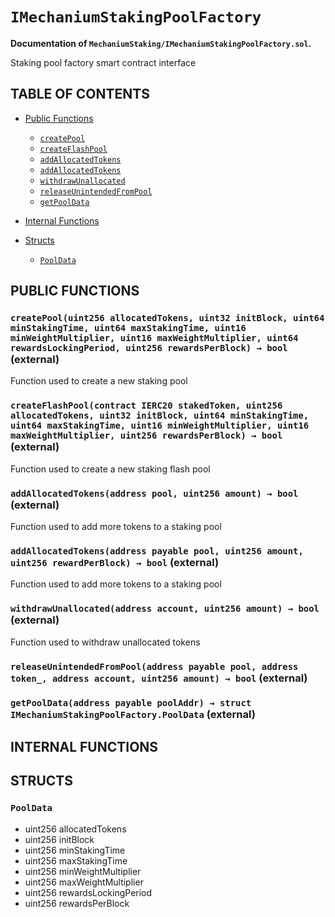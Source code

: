 # `IMechaniumStakingPoolFactory`
**Documentation of `MechaniumStaking/IMechaniumStakingPoolFactory.sol`.**

Staking pool factory smart contract interface




## TABLE OF CONTENTS

- [Public Functions](#public-functions)
    - [`createPool`](#IMechaniumStakingPoolFactory-createPool-uint256-uint32-uint64-uint64-uint16-uint16-uint64-uint256-) 
    - [`createFlashPool`](#IMechaniumStakingPoolFactory-createFlashPool-contract-IERC20-uint256-uint32-uint64-uint64-uint16-uint16-uint256-) 
    - [`addAllocatedTokens`](#IMechaniumStakingPoolFactory-addAllocatedTokens-address-uint256-) 
    - [`addAllocatedTokens`](#IMechaniumStakingPoolFactory-addAllocatedTokens-address-payable-uint256-uint256-) 
    - [`withdrawUnallocated`](#IMechaniumStakingPoolFactory-withdrawUnallocated-address-uint256-) 
    - [`releaseUnintendedFromPool`](#IMechaniumStakingPoolFactory-releaseUnintendedFromPool-address-payable-address-address-uint256-) 
    - [`getPoolData`](#IMechaniumStakingPoolFactory-getPoolData-address-payable-) 

- [Internal Functions](#internal-functions)




- [Structs](#structs)
    - [`PoolData`](#IMechaniumStakingPoolFactory-PoolData) 





## PUBLIC FUNCTIONS

### `createPool(uint256 allocatedTokens, uint32 initBlock, uint64 minStakingTime, uint64 maxStakingTime, uint16 minWeightMultiplier, uint16 maxWeightMultiplier, uint64 rewardsLockingPeriod, uint256 rewardsPerBlock) → bool` (external) <a name="IMechaniumStakingPoolFactory-createPool-uint256-uint32-uint64-uint64-uint16-uint16-uint64-uint256-" id="IMechaniumStakingPoolFactory-createPool-uint256-uint32-uint64-uint64-uint16-uint16-uint64-uint256-"></a>
Function used to create a new staking pool




### `createFlashPool(contract IERC20 stakedToken, uint256 allocatedTokens, uint32 initBlock, uint64 minStakingTime, uint64 maxStakingTime, uint16 minWeightMultiplier, uint16 maxWeightMultiplier, uint256 rewardsPerBlock) → bool` (external) <a name="IMechaniumStakingPoolFactory-createFlashPool-contract-IERC20-uint256-uint32-uint64-uint64-uint16-uint16-uint256-" id="IMechaniumStakingPoolFactory-createFlashPool-contract-IERC20-uint256-uint32-uint64-uint64-uint16-uint16-uint256-"></a>
Function used to create a new staking flash pool




### `addAllocatedTokens(address pool, uint256 amount) → bool` (external) <a name="IMechaniumStakingPoolFactory-addAllocatedTokens-address-uint256-" id="IMechaniumStakingPoolFactory-addAllocatedTokens-address-uint256-"></a>
Function used to add more tokens to a staking pool




### `addAllocatedTokens(address payable pool, uint256 amount, uint256 rewardPerBlock) → bool` (external) <a name="IMechaniumStakingPoolFactory-addAllocatedTokens-address-payable-uint256-uint256-" id="IMechaniumStakingPoolFactory-addAllocatedTokens-address-payable-uint256-uint256-"></a>
Function used to add more tokens to a staking pool




### `withdrawUnallocated(address account, uint256 amount) → bool` (external) <a name="IMechaniumStakingPoolFactory-withdrawUnallocated-address-uint256-" id="IMechaniumStakingPoolFactory-withdrawUnallocated-address-uint256-"></a>
Function used to withdraw unallocated tokens




### `releaseUnintendedFromPool(address payable pool, address token_, address account, uint256 amount) → bool` (external) <a name="IMechaniumStakingPoolFactory-releaseUnintendedFromPool-address-payable-address-address-uint256-" id="IMechaniumStakingPoolFactory-releaseUnintendedFromPool-address-payable-address-address-uint256-"></a>





### `getPoolData(address payable poolAddr) → struct IMechaniumStakingPoolFactory.PoolData` (external) <a name="IMechaniumStakingPoolFactory-getPoolData-address-payable-" id="IMechaniumStakingPoolFactory-getPoolData-address-payable-"></a>





## INTERNAL FUNCTIONS



## STRUCTS

### `PoolData`  <a name="IMechaniumStakingPoolFactory-PoolData" id="IMechaniumStakingPoolFactory-PoolData"></a>
- uint256 allocatedTokens
- uint256 initBlock
- uint256 minStakingTime
- uint256 maxStakingTime
- uint256 minWeightMultiplier
- uint256 maxWeightMultiplier
- uint256 rewardsLockingPeriod
- uint256 rewardsPerBlock



